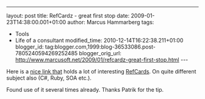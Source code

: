 ---
layout: post
title: RefCardz - great first stop
date: 2009-01-23T14:38:00.001+01:00
author: Marcus Hammarberg
tags:
  - Tools
  - Life of a consultant
modified_time: 2010-12-14T16:22:38.211+01:00
blogger_id: tag:blogger.com,1999:blog-36533086.post-7805240594269252485
blogger_orig_url: http://www.marcusoft.net/2009/01/refcardz-great-first-stop.html ---

Here is a
<a href="http://refcardz.dzone.com/" target="_blank">nice link that</a>
holds a lot of interesting
<a href="http://refcardz.dzone.com/" target="_blank">RefCards</a>. On
quite different subject also (C#, Ruby, SOA etc.).

Found use of it several times already. Thanks Patrik for the tip.
